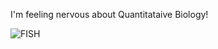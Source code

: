 I'm feeling nervous about Quantitataive Biology! 

![FISH](https://bioart.niaid.nih.gov/api/bioarts/632/files/660923)

